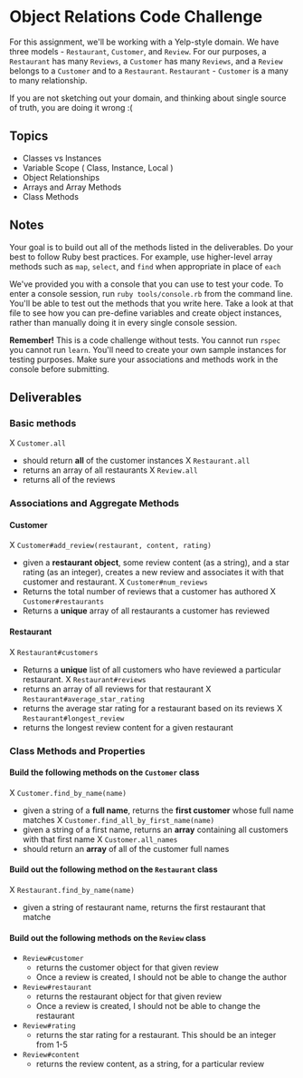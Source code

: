 # Object Relations Code Challenge

For this assignment, we'll be working with a Yelp-style domain. We have three models - `Restaurant`, `Customer`, and `Review`.
For our purposes, a `Restaurant` has many `Reviews`, a `Customer` has many `Reviews`, and a `Review` belongs to a `Customer` and to a `Restaurant`.
`Restaurant` - `Customer` is a many to many relationship.

If you are not sketching out your domain, and thinking about single source of truth,
you are doing it wrong :(

## Topics

- Classes vs Instances
- Variable Scope ( Class, Instance, Local )
- Object Relationships
- Arrays and Array Methods
- Class Methods

## Notes

Your goal is to build out all of the methods listed in the deliverables. Do your best to follow Ruby best practices. For example, use higher-level array methods such as `map`, `select`, and `find` when appropriate in place of `each`

We've provided you with a console that you can use to test your code. To enter a console session, run `ruby tools/console.rb` from the command line. You'll be able to test out the methods that you write here. Take a look at that file to see how you can pre-define variables and create object instances, rather than manually doing it in every single console session.

**Remember!** This is a code challenge without tests. You cannot run `rspec` you cannot run `learn`. You'll need to create your own sample instances for testing purposes. Make sure your associations and methods work in the console before submitting.

## Deliverables

### Basic methods

X `Customer.all`
  - should return **all** of the customer instances
X `Restaurant.all`
  - returns an array of all restaurants
X `Review.all`
  - returns all of the reviews
  
### Associations and Aggregate Methods

#### Customer

X `Customer#add_review(restaurant, content, rating)`
  - given a **restaurant object**, some review content (as a string), and a star rating (as an integer), creates a new review and associates it with that customer and restaurant.
X `Customer#num_reviews`
  - Returns the total number of reviews that a customer has authored
X `Customer#restaurants`
  - Returns a **unique** array of all restaurants a customer has reviewed

#### Restaurant

X `Restaurant#customers`
  - Returns a **unique** list of all customers who have reviewed a particular restaurant.
X `Restaurant#reviews`
  - returns an array of all reviews for that restaurant
X `Restaurant#average_star_rating`
  - returns the average star rating for a restaurant based on its reviews
X `Restaurant#longest_review`
  - returns the longest review content for a given restaurant

### Class Methods and Properties

#### Build the following methods on the `Customer` class

X `Customer.find_by_name(name)`
  - given a string of a **full name**, returns the **first customer** whose full name matches
X `Customer.find_all_by_first_name(name)`
  - given a string of a first name, returns an **array** containing all customers with that first name
X `Customer.all_names`
  - should return an **array** of all of the customer full names

#### Build out the following method on the `Restaurant` class

X `Restaurant.find_by_name(name)`
  - given a string of restaurant name, returns the first restaurant that matche

#### Build out the following methods on the `Review` class

- `Review#customer`
  - returns the customer object for that given review
  - Once a review is created, I should not be able to change the author
- `Review#restaurant`
  - returns the restaurant object for that given review
  - Once a review is created, I should not be able to change the restaurant
- `Review#rating`
  - returns the star rating for a restaurant. This should be an integer from 1-5
- `Review#content`
  - returns the review content, as a string, for a particular review
